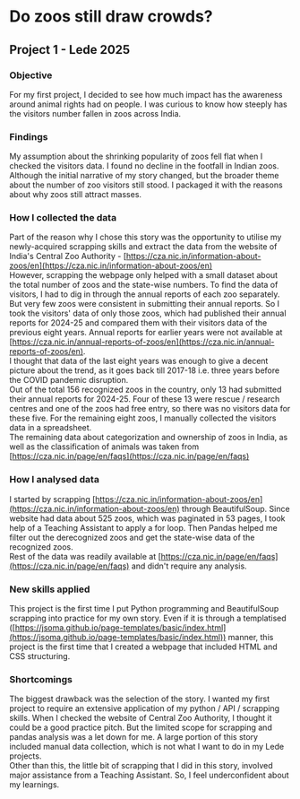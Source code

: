 # Do zoos still draw crowds?

## Project 1 - Lede 2025

### Objective
For my first project, I decided to see how much impact has the awareness around animal rights had on people. I was curious to know how steeply has the visitors number fallen in zoos across India.

### Findings
My assumption about the shrinking popularity of zoos fell flat when I checked the visitors data. I found no decline in the footfall in Indian zoos. Although the initial narrative of my story changed, but the broader theme about the number of zoo visitors still stood. I packaged it with the reasons about why zoos still attract masses.

### How I collected the data
Part of the reason why I chose this story was the opportunity to utilise my newly-acquired scrapping skills and extract the data from the website of India's Central Zoo Authority - [https://cza.nic.in/information-about-zoos/en](https://cza.nic.in/information-about-zoos/en)  
However, scrapping the webpage only helped with a small dataset about the total number of zoos and the state-wise numbers. To find the data of visitors, I had to dig in through the annual reports of each zoo separately. But very few zoos were consistent in submitting their annual reports. So I took the visitors' data of only those zoos, which had published their annual reports for 2024-25 and compared them with their visitors data of the previous eight years. Annual reports for earlier years were not available at [https://cza.nic.in/annual-reports-of-zoos/en](https://cza.nic.in/annual-reports-of-zoos/en).  
I thought that data of the last eight years was enough to give a decent picture about the trend, as it goes back till 2017-18 i.e. three years before the COVID pandemic disruption.  
Out of the total 156 recognized zoos in the country, only 13 had submitted their annual reports for 2024-25. Four of these 13 were rescue / research centres and one of the zoos had free entry, so there was no visitors data for these five. For the remaining eight zoos, I manually collected the visitors data in a spreadsheet.  
The remaining data about categorization and ownership of zoos in India, as well as the classification of animals was taken from [https://cza.nic.in/page/en/faqs](https://cza.nic.in/page/en/faqs)

### How I analysed data
I started by scrapping [https://cza.nic.in/information-about-zoos/en](https://cza.nic.in/information-about-zoos/en) through BeautifulSoup. Since website had data about 525 zoos, which was paginated in 53 pages, I took help of a Teaching Assistant to apply a for loop. Then Pandas helped me filter out the derecognized zoos and get the state-wise data of the recognized zoos.  
Rest of the data was readily available at [https://cza.nic.in/page/en/faqs](https://cza.nic.in/page/en/faqs) and didn't require any analysis.

### New skills applied
This project is the first time I put Python programming and BeautifulSoup scrapping into practice for my own story. Even if it is through a templatised ([https://jsoma.github.io/page-templates/basic/index.html](https://jsoma.github.io/page-templates/basic/index.html)) manner, this project is the first time that I created a webpage that included HTML and CSS structuring.

### Shortcomings
The biggest drawback was the selection of the story. I wanted my first project to require an extensive application of my python / API / scrapping skills. When I checked the website of Central Zoo Authority, I thought it could be a good practice pitch. But the limited scope for scrapping and pandas analysis was a let down for me. A large portion of this story included manual data collection, which is not what I want to do in my Lede projects.  
Other than this, the little bit of scrapping that I did in this story, involved major assistance from a Teaching Assistant. So, I feel underconfident about my learnings.
